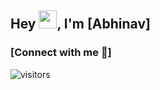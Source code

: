 ## Hey <img src="https://github.com/TheDudeThatCode/TheDudeThatCode/blob/master/Assets/Hi.gif" width="29">, I'm [Abhinav]

### [Connect with me 💬]
![visitors](https://visitor-badge.laobi.icu/badge?page_id=Abhinav-6390.Abhinav-6390)

